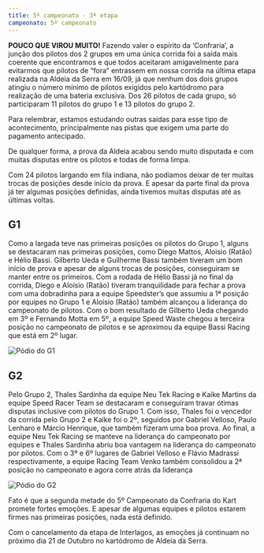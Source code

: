 ```yaml
---
title: 5º campeonato - 3ª etapa
campeonato: 5º campeonato
---
```


**POUCO QUE VIROU MUITO!**
Fazendo valer o espírito da ‘Confraria’, a junção dos pilotos dos 2 grupos em uma única corrida foi a saída mais coerente que encontramos e que todos aceitaram amigavelmente para evitarmos que pilotos de “fora” entrassem em nossa corrida na última etapa realizada na Aldeia da Serra em 16/09, já que nenhum dos dois grupos atingiu o número mínimo de pilotos exigidos pelo kartódromo para realização de uma bateria exclusiva. Dos 26 pilotos de cada grupo, só participaram 11 pilotos do grupo 1 e 13 pilotos do grupo 2.

Para relembrar, estamos estudando outras saídas para esse tipo de acontecimento, principalmente nas pistas que exigem uma parte do pagamento antecipado.

De qualquer forma, a prova da Aldeia acabou sendo muito disputada e com muitas disputas entre os pilotos e todas de forma limpa.

Com 24 pilotos largando em fila indiana, não podíamos deixar de ter muitas trocas de posições desde início da prova. E apesar da parte final da prova já ter algumas posições definidas, ainda tivemos muitas disputas até as últimas voltas.

## G1

Como a largada teve nas primeiras posições os pilotos do Grupo 1, alguns se destacaram nas primeiras posições, como Diego Mattos, Aloisio (Ratão) e Hélio Bassi. Gilberto Ueda e Guilherme Bassi também tiveram um bom início de prova e apesar de alguns trocas de posições, conseguiram se manter entre os primeiros. Com a rodada de Hélio Bassi já no final da corrida, Diego e Aloísio (Ratão) tiveram tranquilidade para fechar a prova com uma dobradinha para a equipe Speedster’s que assumiu a 1ª posição por equipes no Grupo 1 e Aloísio (Ratão) também alcançou a liderança do campeonato de pilotos. Com o bom resultado de Gilberto Ueda chegando em 3º e Fernando Motta em 5º, a equipe Speed Waste chegou a terceira posição no campeonato de pilotos e se aproximou da equipe Bassi Racing que está em 2º lugar.

![Pódio do G1](/uploads/Podio2012_sem2_prova03_AldeiaG1.jpg)

## G2

Pelo Grupo 2, Thales Sardinha da equipe Neu Tek Racing e Kaíke Martins da equipe Speed Racer Team se destacaram e conseguiram travar ótimas disputas inclusive com pilotos do Grupo 1. Com isso, Thales foi o vencedor da corrida pelo Grupo 2 e Kaíke foi o 2º, seguidos por Gabriel Velloso, Paulo Lenharo e Márcio Henrique, que também fizeram uma boa prova. Ao final, a equipe Neu Tek Racing se manteve na liderança do campeonato por equipes e Thales Sardinha abriu boa vantagem na liderança do campeonato por pilotos. Com o 3º e 6º lugares de Gabriel Velloso e Flávio Madrassi respectivamente, a equipe Racing Team Venko também consolidou a 2ª posição no campeonato e agora corre atrás da liderança

![Pódio do G2](/uploads/Podio2012_sem2_prova03_AldeiaG2.jpg)

Fato é que a segunda metade do 5º Campeonato da Confraria do Kart promete fortes emoções. E apesar de algumas equipes e pilotos estarem firmes nas primeiras posições, nada está definido.

Com o cancelamento da etapa de Interlagos, as emoções já continuam no próximo dia 21 de Outubro no kartódromo de Aldeia da Serra.
